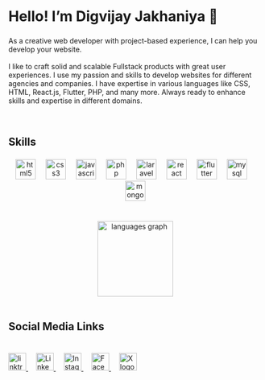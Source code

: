 
<h1 align="left">Hello! I’m Digvijay Jakhaniya 👋</h1>

###

<p align="left">As a creative web developer with project-based experience, I can help you develop your website.<br><br>I like to craft solid and scalable Fullstack products with great user experiences. I use my passion and skills to develop websites for different agencies and companies. I have expertise in various languages like CSS, HTML, React.js, Flutter, PHP, and many more. Always ready to enhance skills and expertise in different domains.</p>


<br clear="both">
<h2 align="left">Skills</h2>

###


<div align="center">
  <img src="https://cdn.jsdelivr.net/gh/devicons/devicon/icons/html5/html5-original.svg" height="40" alt="html5 logo"  />
  <img width="12" />
  <img src="https://cdn.simpleicons.org/css3/1572B6" height="40" alt="css3 logo"  />
  <img width="12" />
  <img src="https://cdn.jsdelivr.net/gh/devicons/devicon/icons/javascript/javascript-original.svg" height="40" alt="javascript logo"  />
  <img width="12" />
  <img src="https://cdn.simpleicons.org/php/777BB4" height="40" alt="php logo"  />
  <img width="12" />
  <img src="https://cdn.simpleicons.org/laravel/FF2D20" height="40" alt="laravel logo"  />
  <img width="12" />
  <img src="https://cdn.jsdelivr.net/gh/devicons/devicon/icons/react/react-original.svg" height="40" alt="react logo"  />
  <img width="12" />
  <img src="https://cdn.simpleicons.org/flutter/02569B" height="40" alt="flutter logo"  />
  <img width="12" />
  <img src="https://cdn.simpleicons.org/mysql/4479A1" height="40" alt="mysql logo"  />
  <img width="12" />
  <img src="https://cdn.simpleicons.org/mongodb/47A248" height="40" alt="mongodb logo"  />
</div>  

###

<br clear="both">

<div align="center">
  <img src="https://github-readme-stats.vercel.app/api/top-langs?username=DigvijayJakhaniya&locale=en&hide_title=false&layout=compact&card_width=320&langs_count=5&theme=dracula&hide_border=false&order=2" height="150" alt="languages graph"  />
</div>

<br clear="both">
<h2 align="left">Social Media Links</h2>

###

<br clear="both">
<div align="left">
  
  <a href="https://linktr.ee/digvijay.jakhaniya" target="_blank">
     <img src="https://cdn.simpleicons.org/linktree" height="35" alt="linktree logo"  />
  </a>
  <img width="12" />
  
  <a href="https://www.linkedin.com/in/digvijayjakhaniya/" target="_blank">
     <img src="https://cdn.simpleicons.org/Linkedin" height="35" alt="Linkedin logo"  />
  </a>
  <img width="12" />
  
  <a href="https://www.instagram.com/digvijay.jakhaniya/" target="_blank">
     <img src="https://cdn.simpleicons.org/instagram" height="35" alt="Instagram logo"  />
  </a>
  <img width="12" />
  
  <a href="https://www.facebook.com/digvijay.jakhaniyaaa" target="_blank">
     <img src="https://cdn.simpleicons.org/facebook" height="35" alt="Facebook logo"  />
  </a>
  <img width="12" />
  
  <a href="https://twitter.com/Digvijay__02" target="_blank">
     <img src="https://cdn.simpleicons.org/X/ffff" height="35" alt="X logo"  />
  </a>
  
</div>
